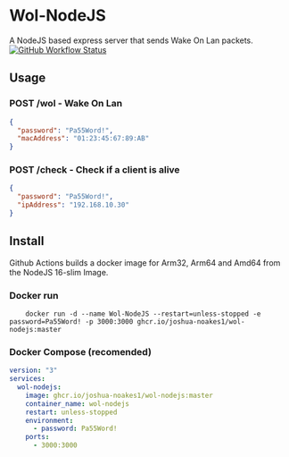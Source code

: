 # Wol-NodeJS

A NodeJS based express server that sends Wake On Lan packets.  
[![GitHub Workflow Status](https://img.shields.io/github/workflow/status/joshua-noakes1/Wol-NodeJS/Docker-BuildX-CI-MultiArch?style=for-the-badge)](https://github.com/Joshua-Noakes1/Wol-NodeJS/actions/workflows/docker.yml)

## Usage

### POST /wol - Wake On Lan

```json
{
  "password": "Pa55Word!",
  "macAddress": "01:23:45:67:89:AB"
}
```

### POST /check - Check if a client is alive

```json
{
  "password": "Pa55Word!",
  "ipAddress": "192.168.10.30"
}
```

## Install

Github Actions builds a docker image for Arm32, Arm64 and Amd64 from the NodeJS 16-slim Image.

### Docker run

```shell
    docker run -d --name Wol-NodeJS --restart=unless-stopped -e password=Pa55Word! -p 3000:3000 ghcr.io/joshua-noakes1/wol-nodejs:master
```

### Docker Compose (recomended)

```yaml
version: "3"
services:
  wol-nodejs:
    image: ghcr.io/joshua-noakes1/wol-nodejs:master
    container_name: wol-nodejs
    restart: unless-stopped
    environment:
      - password: Pa55Word!
    ports:
      - 3000:3000
```
